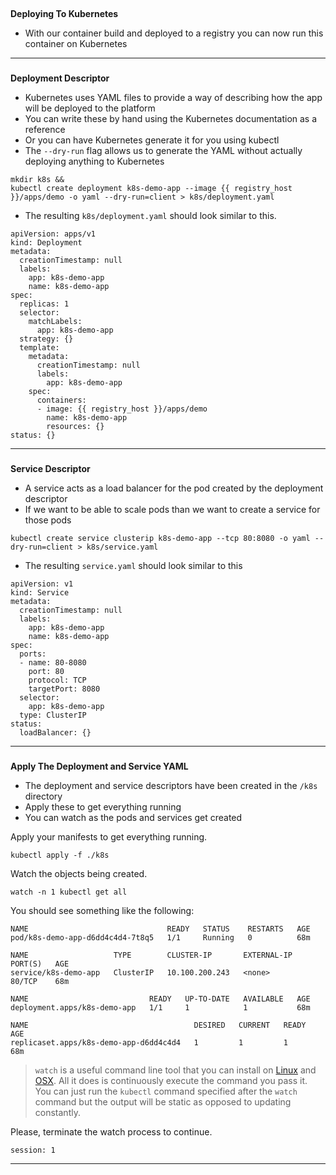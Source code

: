 
## 
**Deploying To Kubernetes**



*   With our container build and deployed to a registry you can now run this container on Kubernetes


---


### 
**Deployment Descriptor**



*   Kubernetes uses YAML files to provide a way of describing how the app will be deployed to the platform
*   You can write these by hand using the Kubernetes documentation as a reference
*   Or you can have Kubernetes generate it for you using kubectl
*   The `--dry-run` flag allows us to generate the YAML without actually deploying anything to Kubernetes


```execute-1
mkdir k8s &&
kubectl create deployment k8s-demo-app --image {{ registry_host }}/apps/demo -o yaml --dry-run=client > k8s/deployment.yaml
```

*   The resulting `k8s/deployment.yaml` should look similar to this.

```
apiVersion: apps/v1
kind: Deployment
metadata:
  creationTimestamp: null
  labels:
    app: k8s-demo-app
    name: k8s-demo-app
spec:
  replicas: 1
  selector:
    matchLabels:
      app: k8s-demo-app
  strategy: {}
  template:
    metadata:
      creationTimestamp: null
      labels:
        app: k8s-demo-app
    spec:
      containers:
      - image: {{ registry_host }}/apps/demo
        name: k8s-demo-app
        resources: {}
status: {}
```

---


### 
**Service Descriptor**


*   A service acts as a load balancer for the pod created by the deployment descriptor
*   If we want to be able to scale pods than we want to create a service for those pods


```execute-1
kubectl create service clusterip k8s-demo-app --tcp 80:8080 -o yaml --dry-run=client > k8s/service.yaml

```


*   The resulting `service.yaml` should look similar to this

```
apiVersion: v1
kind: Service
metadata:
  creationTimestamp: null
  labels:
    app: k8s-demo-app
    name: k8s-demo-app
spec:
  ports:
  - name: 80-8080
    port: 80
    protocol: TCP
    targetPort: 8080
  selector:
    app: k8s-demo-app
  type: ClusterIP
status:
  loadBalancer: {}
```

---


### 
**Apply The Deployment and Service YAML**


*   The deployment and service descriptors have been created in the `/k8s` directory
*   Apply these to get everything running
*   You can watch as the pods and services get created

Apply your manifests to get everything running.
```execute-1
kubectl apply -f ./k8s 
```

Watch the objects being created.
```execute-1
watch -n 1 kubectl get all
```

You should see something like the following:
```                 
NAME                               READY   STATUS    RESTARTS   AGE
pod/k8s-demo-app-d6dd4c4d4-7t8q5   1/1     Running   0          68m

NAME                   TYPE        CLUSTER-IP       EXTERNAL-IP   PORT(S)   AGE
service/k8s-demo-app   ClusterIP   10.100.200.243   <none>        80/TCP    68m

NAME                           READY   UP-TO-DATE   AVAILABLE   AGE
deployment.apps/k8s-demo-app   1/1     1            1           68m

NAME                                     DESIRED   CURRENT   READY   AGE
replicaset.apps/k8s-demo-app-d6dd4c4d4   1         1         1       68m
```

> `watch` is a useful command line tool that you can install on [Linux](https://www.2daygeek.com/linux-watch-command-to-monitor-a-command/) and [OSX](https://osxdaily.com/2010/08/22/install-watch-command-on-os-x/). All it does is continuously execute the command you pass it. You can just run the `kubectl` command specified after the `watch` command but the output will be static as opposed to updating constantly.

Please, terminate the watch process to continue.

```terminal:interrupt
session: 1
```

---